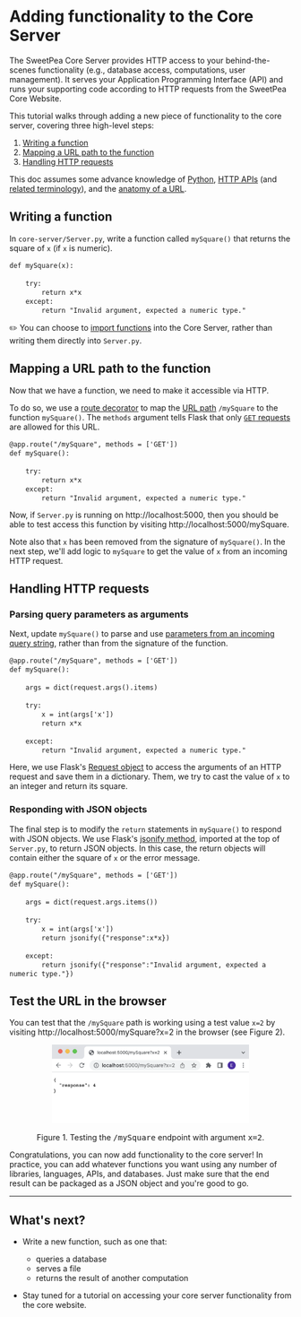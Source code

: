# Adding functionality to the Core Server

The SweetPea Core Server provides HTTP access to your behind-the-scenes functionality (e.g., database access, computations, user management). It serves your Application Programming Interface (API) and runs your supporting code according to HTTP requests from the SweetPea Core Website.

This tutorial walks through adding a new piece of functionality to the core server, covering three high-level steps:
1. [Writing a function](#Writing-a-function) 
2. [Mapping a URL path to the function](#Mapping-a-URL-path-to-the-function)
3. [Handling HTTP requests](#Handling-HTTP-requests)

This doc assumes some advance knowledge of [Python](https://www.python.org/), [HTTP APIs](https://programminghistorian.org/en/lessons/creating-apis-with-python-and-flask#what-is-an-api) (and [related terminology](https://programminghistorian.org/en/lessons/creating-apis-with-python-and-flask#api-terminology)), and the [anatomy of a URL](https://developer.mozilla.org/en-US/docs/Learn/Common_questions/What_is_a_URL).

## Writing a function

In `core-server/Server.py`, write a function called `mySquare()` that returns the square of `x` (if `x` is numeric). 

    def mySquare(x):

        try:
            return x*x
        except:
            return "Invalid argument, expected a numeric type."


 ✏️ You can choose to [import functions](https://docs.python.org/3/tutorial/modules.html) into the Core Server, rather than writing them directly into `Server.py`.


## Mapping a URL path to the function
Now that we have a function, we need to make it accessible via HTTP.

To do so, we use a [route decorator](https://flask.palletsprojects.com/en/2.2.x/api/#flask.Flask.route) to map the [URL path](https://developer.mozilla.org/en-US/docs/Learn/Common_questions/What_is_a_URL#path_to_resource) `/mySquare` to the function `mySquare()`. The `methods` argument tells Flask that only [`GET` requests](https://www.w3schools.com/tags/ref_httpmethods.asp) are allowed for this URL.

    @app.route("/mySquare", methods = ['GET'])
    def mySquare():

        try:
            return x*x
        except:
            return "Invalid argument, expected a numeric type."

Now, if `Server.py` is running on http://localhost:5000, then you should be able to test access this function by visiting http://localhost:5000/mySquare. 

Note also that `x` has been removed from the signature of `mySquare()`. In the next step, we'll add logic to `mySquare` to get the value of `x` from an incoming HTTP request.

## Handling HTTP requests
### Parsing query parameters as arguments
Next, update `mySquare()` to parse and use [parameters from an incoming query string](https://developer.mozilla.org/en-US/docs/Learn/Common_questions/What_is_a_URL#parameters), rather than from the signature of the function. 

    @app.route("/mySquare", methods = ['GET'])
    def mySquare():

        args = dict(request.args().items)

        try:
            x = int(args['x'])
            return x*x

        except:
            return "Invalid argument, expected a numeric type."

Here, we use Flask's [Request object](https://flask.palletsprojects.com/en/1.1.x/quickstart/#accessing-request-data) to access the arguments of an HTTP request and save them in a dictionary. Them, we try to cast the value of `x` to an integer and return its square. 

### Responding with JSON objects
The final step is to modify the `return` statements in `mySquare()` to respond with JSON objects. We use Flask's [jsonify method](https://flask.palletsprojects.com/en/2.2.x/api/#flask.json.jsonify), imported at the top of `Server.py`, to return JSON objects. In this case, the return objects will contain either the square of `x` or the error message. 

    @app.route("/mySquare", methods = ['GET'])
    def mySquare():

        args = dict(request.args.items())

        try:
            x = int(args['x'])
            return jsonify({"response":x*x})

        except:
            return jsonify({"response":"Invalid argument, expected a numeric type."})

## Test the URL in the browser

You can test that the `/mySquare` path is working using a test value `x=2` by visiting http://localhost:5000/mySquare?x=2 in the browser (see Figure 2).

<p align="center">
  <img src="fig/final-test.png" style="width: 70%" alt="A view of the mySquare endpoint  accessed with argument `x=2` in a browser window. A JSON object called "response" displays with the value 4."/>
</p>
<p align="center">Figure 1. Testing the <tt>/mySquare</tt> endpoint with argument <tt>x=2</tt>.  </p>

Congratulations, you can now add functionality to the core server! In practice, you can add whatever functions you want using any number of libraries, languages, APIs, and databases. Just make sure that the end result can be packaged as a JSON object and you're good to go.


---
## What's next?
* Write a new function, such as one that:
  * queries a database
  * serves a file
  * returns the result of another computation
  

* Stay tuned for a tutorial on accessing your core server functionality from the core website.






